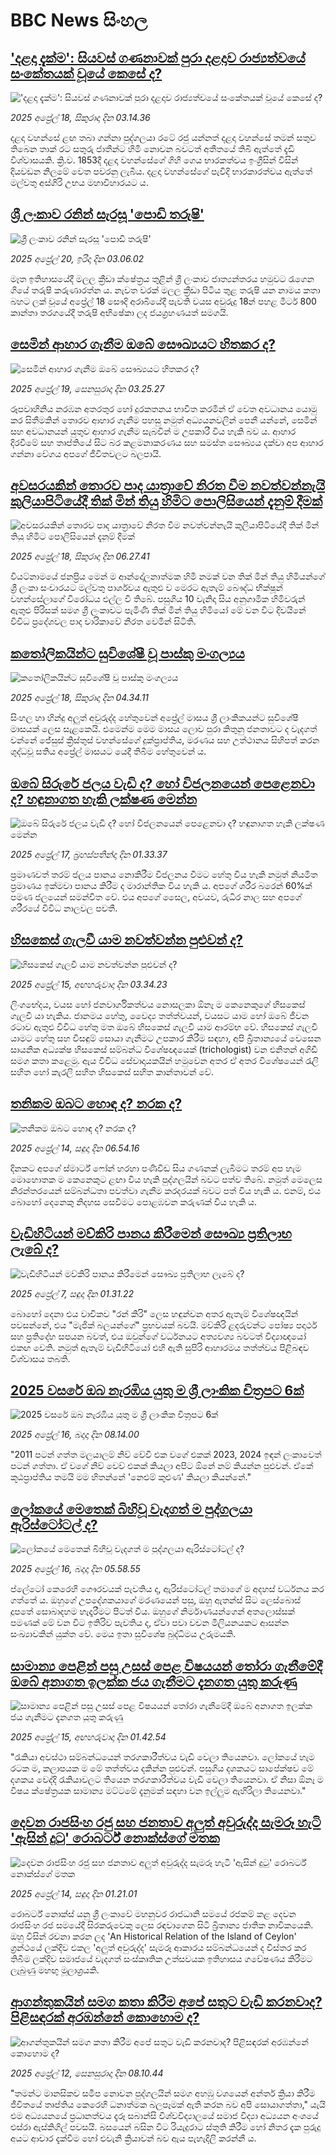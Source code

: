 # BBC News සිංහල## ['දළදා දැක්ම': සියවස් ගණනාවක් පුරා දළදාව රාජ්‍යත්වයේ සංකේතයක් වූයේ කෙසේ ද?](https://www.bbc.com/sinhala/articles/cq80el1kvdlo?at_campaign=githubrss)!['දළදා දැක්ම': සියවස් ගණනාවක් පුරා දළදාව රාජ්‍යත්වයේ සංකේතයක් වූයේ කෙසේ ද?](https://ichef.bbci.co.uk/ace/standard/240/cpsprodpb/c011/live/c3b768b0-1b86-11f0-a194-353423d96ce2.jpg)_2025 අප්‍රේල් 18, සිකුරාදා දින 03.14.36_දළදා වහන්සේ ළඟ තබා ගන්නා පුද්ගලයා රටේ රජු යන්නත් දළදා වහන්සේ තමන් සතුව තිබෙන තාක් රට සතුරු ජාතීන්ට හිමි නොවන බවටත් අතීතයේ තිබී ඇත්තේ දැඩි විශ්වාසයකි. ක්‍රි.ව. 1853දී දළදා වහන්සේගේ ගිහි ගෙය භාරකත්වය ඉංග්‍රීසින් විසින් දියවඩන නිලමේ වෙත පවරනු ලැබීය. දළදා වහන්සේගේ පැවිදි භාරකාරත්වය ඇත්තේ මල්වතු අස්ගිරි උභය මහාවිහාරයට ය.## [ශ්‍රී ලංකාව රනින් සැරසූ 'පොඩි තරුෂි'](https://www.bbc.com/sinhala/articles/cgqvz4jew7qo?at_campaign=githubrss)![ශ්‍රී ලංකාව රනින් සැරසූ 'පොඩි තරුෂි'](https://ichef.bbci.co.uk/ace/standard/240/cpsprodpb/78dd/live/07b6a880-1d91-11f0-9948-dfb950ac9f51.jpg)_2025 අප්‍රේල් 20, ඉරිදා දින 03.06.02_මෑත ඉතිහාසයේදී මලල ක්‍රීඩා ක්ෂේත්‍රය තුළින් ශ්‍රී ලංකාව ජාත්‍යන්තරය හමුවට රැගෙන ගියේ තරුෂි කරුණාරත්න ය. නැවත වරක් මලල ක්‍රීඩා පිටිය තුළ තරුෂි යන නාමය කතා බහට ලක් වූයේ අප්‍රේල් 18 සෞදි අරාබියේදී පැවති වයස අවුරුදු 18න් පහළ මීටර් 800 කාන්තා තරගයේදී තරුෂි අභිෂේකා ලද ජයග්‍රහණයත් සමගයි.## [සෙමින් ආහාර ගැනීම ඔබේ සෞඛ්‍යයට හිතකර ද?](https://www.bbc.com/sinhala/articles/c209e7w0p5jo?at_campaign=githubrss)![සෙමින් ආහාර ගැනීම ඔබේ සෞඛ්‍යයට හිතකර ද?](https://ichef.bbci.co.uk/ace/standard/240/cpsprodpb/42f3/live/99fbfc10-1c68-11f0-85b0-05a0ad4973b9.jpg)_2025 අප්‍රේල් 19, සෙනසුරාදා දින 03.25.27_රූපවාහිනිය නරඹන අතරතුර හෝ දුරකතනය භාවිත කරමින් ඒ වෙත අවධානය යොමු කර සිතීමකින් තොරව ආහාර ගැනීම පහසු නමුත් අධ්‍යයනවලින් පෙනී යන්නේ, සෙමින් සහ අවධානයන් යුතුව ආහාර ගැනීම සැබවින් ම උපකාරී විය හැකි බව ය. ආහාර දිරවීමේ සහ තෘප්තියේ සිට බර කළමනාකරණය සහ සමස්ත සෞඛ්‍යය දක්වා අප ආහාර ගන්නා වේගය අපගේ ජීවිතවලට බලපායි.## [අවසරයකින් තොරව පාද යාත්‍රාවේ නිරත වීම නවත්වන්නැයි කුලියාපිටියේදී තික් මින් තියු හිමිට පොලිසියෙන් දැනුම් දීමක්](https://www.bbc.com/sinhala/articles/c98gdzz8vdno?at_campaign=githubrss)![අවසරයකින් තොරව පාද යාත්‍රාවේ නිරත වීම නවත්වන්නැයි කුලියාපිටියේදී තික් මින් තියු හිමිට පොලිසියෙන් දැනුම් දීමක්](https://ichef.bbci.co.uk/ace/standard/240/cpsprodpb/b6ed/live/1a8f88e0-1b85-11f0-afc4-b9b3a5f57b49.png)_2025 අප්‍රේල් 18, සිකුරාදා දින 06.27.41_වියට්නාමයේ ජනප්‍රිය මෙන් ම ආන්දෝලනාත්මක හිමි නමක් වන තික් මින් තියු හිමියන්ගේ ශ්‍රී ලංකා සංචාරයට මල්වතු පාර්ශවය ඇතුළු ව මෙරට ඇතැම් බෞද්ධ භික්ෂූන් වහන්සේලාගේ විරෝධය එල්ල වී තිබේ. පසුගිය 10 වැනිදා සිය අනුගාමික හිමිවරුන් ඇතුළු පිරිසක් සමග ශ්‍රී ලංකාවට පැමිණි තික් මින් තියු හිමියෝ මේ වන විට දිවයිනේ විවිධ ප්‍රදේශවල පාද චාරිකාවේ නිරත වෙමින් සිටිති.## [කතෝලිකයින්ට සුවිශේෂී වූ පාස්කු මංගල්‍යය](https://www.bbc.com/sinhala/articles/c4g2pexkgwdo?at_campaign=githubrss)![කතෝලිකයින්ට සුවිශේෂී වූ පාස්කු මංගල්‍යය](https://ichef.bbci.co.uk/ace/standard/240/cpsprodpb/e4b2/live/5bcd0a60-1bff-11f0-9176-6d6bc4e392f2.jpg)_2025 අප්‍රේල් 18, සිකුරාදා දින 04.34.11_සිංහල හා හින්දු අලුත් අවුරුද්ද හේතුවෙන් අප්‍රේල් මාසය ශ්‍රී ලාංකිකයන්ට සුවිශේෂී මාසයක් ලෙස සැළකෙයි. එමෙන්ම මෙම මාසය ලොව පුරා කිතුනු ජනතාවට ද වැදගත් වන්නේ ජේසුස් ක්‍රිස්තුස් වහන්සේගේ දුක්ප්‍රාප්තිය, මරණය සහ උත්ථානය සිහිපත් කරන ශුද්ධවූ සතිය අප්‍රේල් මාසයට යෙදී තිබීම හේතුවෙන් ය.## [ඔබේ සිරුරේ ජලය වැඩි ද? හෝ විජලනයෙන් පෙළෙනවා ද? හඳුනාගත හැකි ලක්ෂණ මෙන්න](https://www.bbc.com/sinhala/articles/cx20jrk908eo?at_campaign=githubrss)![ඔබේ සිරුරේ ජලය වැඩි ද? හෝ විජලනයෙන් පෙළෙනවා ද? හඳුනාගත හැකි ලක්ෂණ මෙන්න](https://ichef.bbci.co.uk/ace/standard/240/cpsprodpb/0ccf/live/af6d8d40-1a9f-11f0-9a52-81dcb08b5cfb.jpg)_2025 අප්‍රේල් 17, බ්‍රහස්පතින්දා දින 01.33.37_ප්‍රමාණවත් තරම් ජලය පානය නොකිරීම විජලනය වීමට හේතු විය හැකි නමුත් නියමිත ප්‍රමාණය ඉක්මවා පානය කිරීම ද මාරාන්තික විය හැකි ය.
අපගේ ශරීර බරෙන් 60%ක් පමණ ජලයෙන් සමන්විත වේ. එය අපගේ සෛල, අවයව, රුධිර නාල සහ අපගේ ශරීරයේ විවිධ නාලවල පවතී.## [හිසකෙස් ගැලවී යාම නවත්වන්න පුළුවන් ද?](https://www.bbc.com/sinhala/articles/clywwljg26ro?at_campaign=githubrss)![හිසකෙස් ගැලවී යාම නවත්වන්න පුළුවන් ද?](https://ichef.bbci.co.uk/ace/standard/240/cpsprodpb/c4af/live/617c9b60-16a0-11f0-b2d2-fdaed6fdfe2b.jpg)_2025 අප්‍රේල් 15, අඟහරුවාදා දින 03.34.23_ලිංගභේදය, වයස හෝ ජනවාර්ගිකත්වය නොසලකා ඕනෑ ම කෙනෙකුගේ හිසකෙස් ගැලවී යා හැකිය.
ජානමය හේතු, වෛද්‍ය තත්ත්වයන්, වයසට යාම හෝ ඔබේ ජීවන රටාව ඇතුළු විවිධ හේතු මත ඔබේ හිසකෙස් ගැලවී යාම ආරම්භ වේ.
හිසකෙස් ගැලවී යාමට හේතු සහ විසඳුම් සොයා ගැනීමට උපකාර කිරීම සඳහා, අපි බ්‍රිතාන්‍යයේ වෙසෙන සායනික අධ්‍යක්ෂ හිසකෙස් සම්බන්ධ විශේෂඥයෙක්  (trichologist) වන එනිතන් අගිඩී සමග කතා කළෙමු. ඇය විවිධ සේවාදායකයින් හමුවෙන අතර ඒ අතර විශේෂයෙන් රැලි සහිත හෝ කැරලි සහිත හිසකෙස් සහිත කාන්තාවන් වේ.## [තනිකම ඔබට හොඳ ද? නරක ද?](https://www.bbc.com/sinhala/articles/c4g22elg077o?at_campaign=githubrss)![තනිකම ඔබට හොඳ ද? නරක ද?](https://ichef.bbci.co.uk/ace/standard/240/cpsprodpb/c739/live/cc3090a0-18fe-11f0-b1b3-7358f8d35a35.jpg)_2025 අප්‍රේල් 14, සඳුදා දින 06.54.16_දිනකට අපගේ ස්මාර්ට් ෆෝන් හරහා පණිවිඩ සිය ගණනක් ලැබීමට තරම් අප හැම මොහොතක ම කෙනෙකුට ළඟා විය හැකි පුද්ගලයින් බවට පත්ව තිබේ. නමුත් මෙලෙස නිරන්තරයෙන් සම්බන්ධතා පවත්වා ගැනීම කරදරයක් බවට පත් විය හැකි ය. එනම්, එය බොහෝ දෙනෙකු නිදහස සෙවීමට පොළඹවන කරුණක් විය හැකි ය.## [වැඩිහිටියන් මව්කිරි පානය කිරීමෙන් සෞඛ්‍ය ප්‍රතිලාභ ලැබේ ද?](https://www.bbc.com/sinhala/articles/czx15wk900do?at_campaign=githubrss)![වැඩිහිටියන් මව්කිරි පානය කිරීමෙන් සෞඛ්‍ය ප්‍රතිලාභ ලැබේ ද?](https://ichef.bbci.co.uk/ace/standard/240/cpsprodpb/5280/live/f9882610-1356-11f0-ba12-8d27eb561761.jpg)_2025 අප්‍රේල් 7, සඳුදා දින 01.31.22_බොහෝ දෙනා එය වාචිකව "රන් කිරි" ලෙස හඳුන්වන අතර ඇතැම් විශේෂඥයින් පවසන්නේ, එය "මැජික් බලයන්ගේ" ප්‍රභවයක් බවයි.
මව්කිරි ළදරුවන්ට පෝෂ්‍ය පදාර්ථ සහ ප්‍රතිදේහ සපයන බවත්, එය ඔවුන්ගේ වර්ධනයට අත්‍යවශ්‍ය බවටත් විද්‍යාඥයෝ එකඟ වෙති. නමුත් ඇතැම් වැඩිහිටියෝ එහි ඇති සුපිරි ආහාරමය තත්ත්වය පිළිබඳව විශ්වාසය තබති.## [2025 වසරේ ඔබ නැරඹිය යුතු ම ශ්‍රී ලාංකික චිත්‍රපට 6ක්](https://www.bbc.com/sinhala/articles/c4g2zglz17do?at_campaign=githubrss)![2025 වසරේ ඔබ නැරඹිය යුතු ම ශ්‍රී ලාංකික චිත්‍රපට 6ක්](https://ichef.bbci.co.uk/ace/standard/240/cpsprodpb/74fa/live/12c38830-1a9c-11f0-a455-cf1d5f751d2f.png)_2025 අප්‍රේල් 16, බදාදා දින 08.14.00_"2011 පටන් ගත්ත මලයාලම් නිව් වේවි එක වගේ එකක් 2023, 2024 ඉඳන් ලංකාවෙත් පටන් ගත්තා. ඒ වගේ නිව් වෙව් එකක් කියලා අපිට ඕනේ නම් කියන්න පුළුවන්. ඒකේ කූඨප්‍රාප්තිය තමයි මම හිතන්නේ 'නෙළුම් කුළුණ' කියලා කියන්නේ."## [ලෝකයේ මෙතෙක් බිහිවූ වැදගත් ම පුද්ගලයා ඇරිස්ටෝටල් ද?](https://www.bbc.com/sinhala/articles/cn4wlmm9xx7o?at_campaign=githubrss)![ලෝකයේ මෙතෙක් බිහිවූ වැදගත් ම පුද්ගලයා ඇරිස්ටෝටල් ද?](https://ichef.bbci.co.uk/ace/standard/240/cpsprodpb/a77e/live/19a86aa0-1a7c-11f0-8e7c-bf1583a0b12f.jpg)_2025 අප්‍රේල් 16, බදාදා දින 05.58.55_ප්ලේටෝ කෙරෙහි ගෞරවයක් පැවතිය ද, ඇරිස්ටෝටල් තමාගේ ම අදහස් වර්ධනය කර ගත්තේ ය. ඔහුගේ උපදේශකයාගේ මරණයෙන් පසු, ඔහු ඇතන්ස් සිට ලෙස්බොස් දූපතේ සොබාදහම හැදෑරීමට පිටත් විය. ඔහුගේ නිර්මාණයන්ගෙන් අතලොස්සක් පමණක් මේ වන විට ඉතිරිව පැවතිය ද, ඒවා පවා වචන මිලියනයකට ආසන්න සංඛ්‍යාවකින් යුක්ත වේ. මෙය ඉතා සුවිශේෂ බුද්ධිමය උරුමයකි.## [සාමාන්‍ය පෙළින් පසු උසස් පෙළ විෂයයන් තෝරා ගැනීමේදී ඔබේ අනාගත ඉලක්ක ජය ගැනීමට දැනගත යුතු කරුණු](https://www.bbc.com/sinhala/articles/cp8vy206q7lo?at_campaign=githubrss)![සාමාන්‍ය පෙළින් පසු උසස් පෙළ විෂයයන් තෝරා ගැනීමේදී ඔබේ අනාගත ඉලක්ක ජය ගැනීමට දැනගත යුතු කරුණු](https://ichef.bbci.co.uk/ace/standard/240/cpsprodpb/168e/live/8cfd7520-1452-11f0-8573-69b9cd9dec26.jpg)_2025 අප්‍රේල් 15, අඟහරුවාදා දින 01.42.54_"රැකියා අවස්ථා සම්බන්ධයෙන් තරගකාරීත්වය වැඩි වෙලා තියෙනවා. ලෝකයේ හැම රටක ම, කලාපයක ම මේ තත්ත්වය දකින්න පුළුවන්. පසුගිය දශකයට සාපේක්ෂව මේ දශකය වෙද්දි රැකියාවලට තියෙන තරගකාරීත්වය වැඩි වෙලා තියෙනවා. ඒ නිසා ඕනෑ ම විෂය ක්ෂේත්‍රයක සාමාන්‍ය මට්ටමේ දැනුමක් සඳහා වන ඉල්ලුම ඇහිරිලා තියෙනවා."## [දෙවන රාජසිංහ රජු සහ ජනතාව අලුත් අවුරුද්ද සැමරූ හැටි 'ඇසින් දුටු' රොබර්ට් නොක්ස්ගේ මතක](https://www.bbc.com/sinhala/articles/cx2vrj0m5leo?at_campaign=githubrss)![දෙවන රාජසිංහ රජු සහ ජනතාව අලුත් අවුරුද්ද සැමරූ හැටි 'ඇසින් දුටු' රොබර්ට් නොක්ස්ගේ මතක](https://ichef.bbci.co.uk/ace/standard/240/cpsprodpb/a6ac/live/b11a8b00-16af-11f0-b2ad-f938cfcaf82c.jpg)_2025 අප්‍රේල් 14, සඳුදා දින 01.21.01_රොබර්ට් නොක්ස් යනු ශ්‍රී ලංකාවේ මහනුවර රාජධානි සමයේ රජකම් කළ දෙවන රාජසිංහ රජ සමයේදී සිරකරුවෙකු ලෙස රඳවාගෙන සිටි බ්‍රිතාන්‍ය ජාතික නාවිකයෙකි. ඔහු විසින් රචනා කරන ලද 'An Historical Relation of the Island of Ceylon' ග්‍රන්ථයේ ලක්දිව එකල 'අලුත් අවුරුද්ද' සැමරූ ආකාරය සම්බන්ධයෙන් ද විස්තර කර තිබීම ලක්දිව සමාජයේ වැදගත් සංස්කෘතික උත්සවයක ඉතිහාසය ගවේෂණය කිරීමට ලැබුණු මහඟු මූලාශ්‍රයකි.## [ආගන්තුකයින් සමග කතා කිරීම අපේ සතුට වැඩි කරනවාද? පිළිසඳරක් අරඹන්නේ කොහොම ද?](https://www.bbc.com/sinhala/articles/ckg2nq27py5o?at_campaign=githubrss)![ආගන්තුකයින් සමග කතා කිරීම අපේ සතුට වැඩි කරනවාද? පිළිසඳරක් අරඹන්නේ කොහොම ද?](https://ichef.bbci.co.uk/ace/standard/240/cpsprodpb/4c09/live/ad3ede00-16dc-11f0-b1b3-7358f8d35a35.jpg)_2025 අප්‍රේල් 12, සෙනසුරාදා දින 08.10.44_"තමන්ට මානසිකව සමීප නොවන පුද්ගලයින් සමග අහඹු වශයෙන් අන්තර් ක්‍රියා කිරීම ජීවිතයේ තෘප්තිය කෙරෙහි ධනාත්මක බලපෑමක් ඇති කරන බව අපි සොයාගත්තා," යැයි එම අධ්‍යයනයේ ප්‍රධානත්වය දැරූ සබාන්සි විශ්වවිද්‍යාලයේ සමාජ විද්‍යා අධ්‍යයන අංශයේ එස්රා ඇස්කිගිල් පවසයි.
බසයෙන් බසින විට රියැදුරාට ස්තුති කිරීම හෝ නිතර දැක පුරුදු අයට ආචාර දැක්වීම හෝ එවැනි ක්‍රියාවන් බව ඇය පැහැදිලි කරන්නී ය.